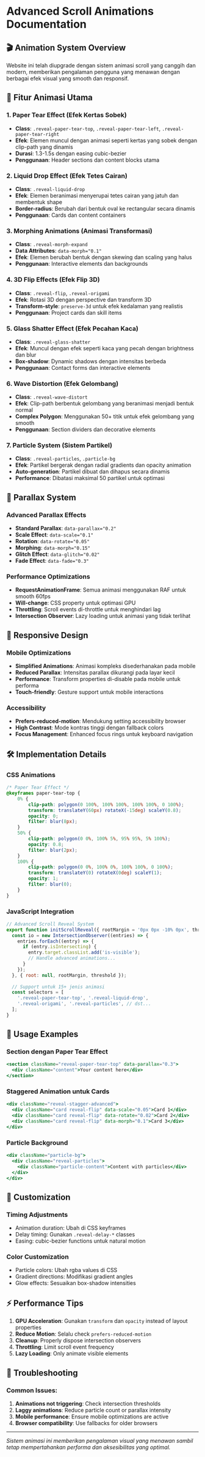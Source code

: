 # Advanced Scroll Animations Documentation

## 🎬 Animation System Overview

Website ini telah diupgrade dengan sistem animasi scroll yang canggih dan modern, memberikan pengalaman pengguna yang menawan dengan berbagai efek visual yang smooth dan responsif.

## 🚀 Fitur Animasi Utama

### 1. **Paper Tear Effect** (Efek Kertas Sobek)
- **Class**: `.reveal-paper-tear-top`, `.reveal-paper-tear-left`, `.reveal-paper-tear-right`
- **Efek**: Elemen muncul dengan animasi seperti kertas yang sobek dengan clip-path yang dinamis
- **Durasi**: 1.3-1.5s dengan easing cubic-bezier
- **Penggunaan**: Header sections dan content blocks utama

### 2. **Liquid Drop Effect** (Efek Tetes Cairan)
- **Class**: `.reveal-liquid-drop`
- **Efek**: Elemen beranimasi menyerupai tetes cairan yang jatuh dan membentuk shape
- **Border-radius**: Berubah dari bentuk oval ke rectangular secara dinamis
- **Penggunaan**: Cards dan content containers

### 3. **Morphing Animations** (Animasi Transformasi)
- **Class**: `.reveal-morph-expand`
- **Data Attributes**: `data-morph="0.1"`
- **Efek**: Elemen berubah bentuk dengan skewing dan scaling yang halus
- **Penggunaan**: Interactive elements dan backgrounds

### 4. **3D Flip Effects** (Efek Flip 3D)
- **Class**: `.reveal-flip`, `.reveal-origami`
- **Efek**: Rotasi 3D dengan perspective dan transform 3D
- **Transform-style**: `preserve-3d` untuk efek kedalaman yang realistis
- **Penggunaan**: Project cards dan skill items

### 5. **Glass Shatter Effect** (Efek Pecahan Kaca)
- **Class**: `.reveal-glass-shatter`
- **Efek**: Muncul dengan efek seperti kaca yang pecah dengan brightness dan blur
- **Box-shadow**: Dynamic shadows dengan intensitas berbeda
- **Penggunaan**: Contact forms dan interactive elements

### 6. **Wave Distortion** (Efek Gelombang)
- **Class**: `.reveal-wave-distort`
- **Efek**: Clip-path berbentuk gelombang yang beranimasi menjadi bentuk normal
- **Complex Polygon**: Menggunakan 50+ titik untuk efek gelombang yang smooth
- **Penggunaan**: Section dividers dan decorative elements

### 7. **Particle System** (Sistem Partikel)
- **Class**: `.reveal-particles`, `.particle-bg`
- **Efek**: Partikel bergerak dengan radial gradients dan opacity animation
- **Auto-generation**: Partikel dibuat dan dihapus secara dinamis
- **Performance**: Dibatasi maksimal 50 partikel untuk optimasi

## 🎯 Parallax System

### Advanced Parallax Effects
- **Standard Parallax**: `data-parallax="0.2"`
- **Scale Effect**: `data-scale="0.1"`
- **Rotation**: `data-rotate="0.05"`
- **Morphing**: `data-morph="0.15"`
- **Glitch Effect**: `data-glitch="0.02"`
- **Fade Effect**: `data-fade="0.3"`

### Performance Optimizations
- **RequestAnimationFrame**: Semua animasi menggunakan RAF untuk smooth 60fps
- **Will-change**: CSS property untuk optimasi GPU
- **Throttling**: Scroll events di-throttle untuk menghindari lag
- **Intersection Observer**: Lazy loading untuk animasi yang tidak terlihat

## 📱 Responsive Design

### Mobile Optimizations
- **Simplified Animations**: Animasi kompleks disederhanakan pada mobile
- **Reduced Parallax**: Intensitas parallax dikurangi pada layar kecil
- **Performance**: Transform properties di-disable pada mobile untuk performa
- **Touch-friendly**: Gesture support untuk mobile interactions

### Accessibility
- **Prefers-reduced-motion**: Mendukung setting accessibility browser
- **High Contrast**: Mode kontras tinggi dengan fallback colors
- **Focus Management**: Enhanced focus rings untuk keyboard navigation

## 🛠 Implementation Details

### CSS Animations
```css
/* Paper Tear Effect */
@keyframes paper-tear-top {
    0% { 
        clip-path: polygon(0 100%, 100% 100%, 100% 100%, 0 100%);
        transform: translateY(60px) rotateX(-15deg) scaleY(0.8);
        opacity: 0;
        filter: blur(8px);
    }
    50% { 
        clip-path: polygon(0 0%, 100% 5%, 95% 95%, 5% 100%);
        opacity: 0.8;
        filter: blur(2px);
    }
    100% { 
        clip-path: polygon(0 0%, 100% 0%, 100% 100%, 0 100%);
        transform: translateY(0) rotateX(0deg) scaleY(1);
        opacity: 1;
        filter: blur(0);
    }
}
```

### JavaScript Integration
```javascript
// Advanced Scroll Reveal System
export function initScrollReveal({ rootMargin = '0px 0px -10% 0px', threshold = 0.1 } = {}) {
  const io = new IntersectionObserver((entries) => {
    entries.forEach((entry) => {
      if (entry.isIntersecting) {
        entry.target.classList.add('is-visible');
        // Handle advanced animations...
      }
    });
  }, { root: null, rootMargin, threshold });
  
  // Support untuk 15+ jenis animasi
  const selectors = [
    '.reveal-paper-tear-top', '.reveal-liquid-drop',
    '.reveal-origami', '.reveal-particles', // dst...
  ];
}
```

## 🎨 Usage Examples

### Section dengan Paper Tear Effect
```jsx
<section className="reveal-paper-tear-top" data-parallax="0.3">
  <div className="content">Your content here</div>
</section>
```

### Staggered Animation untuk Cards
```jsx
<div className="reveal-stagger-advanced">
  <div className="card reveal-flip" data-scale="0.05">Card 1</div>
  <div className="card reveal-flip" data-rotate="0.02">Card 2</div>
  <div className="card reveal-flip" data-morph="0.1">Card 3</div>
</div>
```

### Particle Background
```jsx
<div className="particle-bg">
  <div className="reveal-particles">
    <div className="particle-content">Content with particles</div>
  </div>
</div>
```

## 🔧 Customization

### Timing Adjustments
- Animation duration: Ubah di CSS keyframes
- Delay timing: Gunakan `.reveal-delay-*` classes
- Easing: cubic-bezier functions untuk natural motion

### Color Customization
- Particle colors: Ubah rgba values di CSS
- Gradient directions: Modifikasi gradient angles
- Glow effects: Sesuaikan box-shadow intensities

## ⚡ Performance Tips

1. **GPU Acceleration**: Gunakan `transform` dan `opacity` instead of layout properties
2. **Reduce Motion**: Selalu check `prefers-reduced-motion`
3. **Cleanup**: Properly dispose intersection observers
4. **Throttling**: Limit scroll event frequency
5. **Lazy Loading**: Only animate visible elements

## 🐛 Troubleshooting

### Common Issues:
1. **Animations not triggering**: Check intersection thresholds
2. **Laggy animations**: Reduce particle count or parallax intensity
3. **Mobile performance**: Ensure mobile optimizations are active
4. **Browser compatibility**: Use fallbacks for older browsers

---

*Sistem animasi ini memberikan pengalaman visual yang menawan sambil tetap mempertahankan performa dan aksesibilitas yang optimal.*
